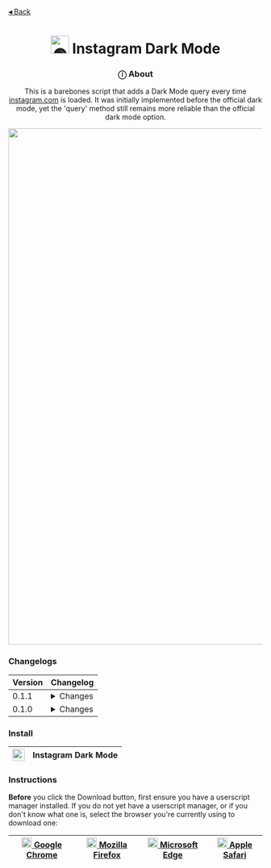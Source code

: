 [**◂** Back](https://github.com/QuarTheDev/userscripts)

<h1 align="center"><a href="#"><img src="https://static.cdninstagram.com/rsrc.php/v3/ys/r/aM-g435MtEX.png" width="36px" alt="🟢" title="Instagram Dark Mode"></a> Instagram Dark Mode </h1>

<h3 align="center">ⓘ About</h3>

<p align=center>This is a barebones script that adds a Dark Mode query every time <a href="https://instagram.com/">instagram.com</a> is loaded. It was initially implemented before the official dark mode, yet the 'query' method still remains more reliable than the official dark mode option.</p>

<p align="center">
  <a href="#">
  <img src="https://raw.githubusercontent.com/QuarTheDev/userscripts/main/.github/images/instagram-dark-preview.png" width="1024px" alt="🤔" title="Preview" />
  </a>
</p>

### Changelogs

|Version|Changelog|
|-|-|
|0.1.1|<details><summary>Changes<br></summary> - Implemented function syntax </details>|
|0.1.0| <details><summary>Changes<br></summary> - Initial commit</details>|

### Install

|<a href="https://raw.githubusercontent.com/QuarTheDev/userscripts/main/instagram-dark.user.js"><img src="https://github.com/QuarTheDev/userscripts/blob/main/.github/images/download.png?raw=true" width="24px" alt="⬇️" title="Install Userscript">|**Instagram Dark Mode**
|-|-|

### Instructions
**Before** you click the Download button, first ensure you have a userscript manager installed.
If you do not yet have a userscript manager, or if you don't know what one is, select the browser you're currently using to download one:

<a href=https://chrome.google.com/webstore/detail/violent-monkey/jinjaccalgkegednnccohejagnlnfdag><img src="https://violentmonkey.github.io/static/8cc7a9ead9c41330ebc5e5e4e6fa5a52/942f4/chrome.png" width="20px" alt="⏺"> [Google Chrome](https://chrome.google.com/webstore/detail/violent-monkey/jinjaccalgkegednnccohejagnlnfdag)|<a href=https://addons.mozilla.org/firefox/addon/violentmonkey/><img src="https://violentmonkey.github.io/static/b302ac873f1a2ebe23de71f9e88e0ff8/9d635/firefox.png" width="20px" alt="⏺"> [Mozilla Firefox](https://addons.mozilla.org/firefox/addon/violentmonkey/)|<a href=https://microsoftedge.microsoft.com/addons/detail/eeagobfjdenkkddmbclomhiblgggliao><img src="https://violentmonkey.github.io/static/c2d555bd768e2e4658e93229e4a2c51c/9d635/edge.png" width="20px" alt="⏺"> [Microsoft Edge](https://microsoftedge.microsoft.com/addons/detail/eeagobfjdenkkddmbclomhiblgggliao)|<a href=https://apps.apple.com/us/app/userscripts/id1463298887><img src="https://upload.wikimedia.org/wikipedia/commons/5/52/Safari_browser_logo.svg" width="20px" alt="⏺"> [Apple Safari](https://apps.apple.com/us/app/userscripts/id1463298887)
|-|-|-|-|